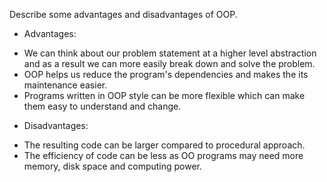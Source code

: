 Describe some advantages and disadvantages of OOP.

* Advantages:
- We can think about our problem statement at a higher level abstraction and as a result we can more easily break down and solve the problem.
- OOP helps us reduce the program's dependencies and makes the its maintenance easier.
- Programs written in OOP style can be more flexible which can make them easy to understand and change.

* Disadvantages:
- The resulting code can be larger compared to procedural approach.
- The efficiency of code can be less as OO programs may need more memory, disk space and computing power.